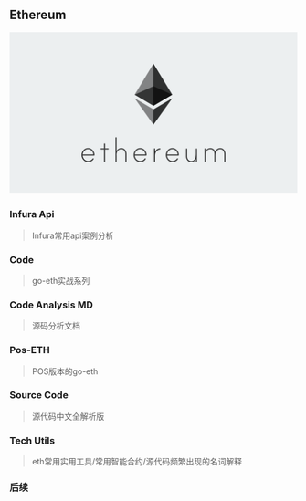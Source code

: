 ## Ethereum
![image](../pic/ethereum.png)
### Infura Api
> Infura常用api案例分析

### Code
> go-eth实战系列

### Code Analysis MD
> 源码分析文档

### Pos-ETH
> POS版本的go-eth

### Source Code
> 源代码中文全解析版

### Tech Utils
> eth常用实用工具/常用智能合约/源代码频繁出现的名词解释

### 后续